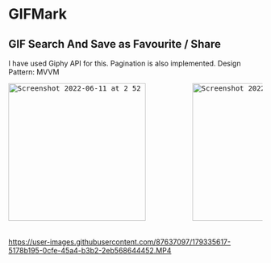 # GIFMark

## GIF Search And Save as Favourite / Share

I have used Giphy API for this. Pagination is also implemented.
Design Pattern: MVVM
<pre>
<img width="272" alt="Screenshot 2022-06-11 at 2 52 07 AM" src="https://user-images.githubusercontent.com/87637097/179287942-fd518a00-c35e-47c1-a504-cab47b737e64.PNG">           <img width="272" alt="Screenshot 2022-06-11 at 2 52 07 AM" src="https://user-images.githubusercontent.com/87637097/179288045-5154614d-2322-47aa-9bb3-f9c5bd6924df.PNG">   
 
</pre>
 https://user-images.githubusercontent.com/87637097/179335617-5178b195-0cfe-45a4-b3b2-2eb568644452.MP4







